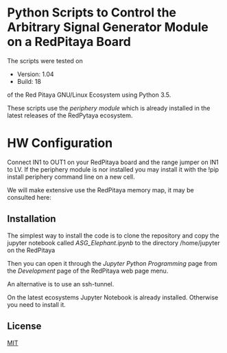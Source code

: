 # Python Scripts to Control the Arbitrary Signal Generator Module on a RedPitaya Board

The scripts were tested on 

- Version: 1.04
- Build: 18 

of the Red Pitaya GNU/Linux Ecosystem using Python 3.5.

These scripts use the *periphery module* which is already installed in the latest releases of the RedPytaya ecosystem.  

# HW Configuration
Connect IN1 to OUT1 on your RedPitaya board and the range jumper on IN1 to LV. If the periphery module is nor installed you may install it with the !pip install periphery command line on a new cell.

We will make extensive use the RedPitaya memory map, it may be consulted here:

## Installation

The simplest way to install the code is to clone the repository and copy the jupyter notebook called *ASG_Elephant.ipynb* to the directory /home/jupyter on the RedPitaya 

Then you can open it through the *Jupyter Python Programming* page from the *Development* page of the RedPitaya web page menu.

An alternative is to use an ssh-tunnel.

On the latest ecosystems Jupyter Notebook is already installed. Otherwise you need to install it.


## License

[MIT](LICENSE)
